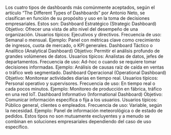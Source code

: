 Los cuatro tipos de dashboards más comúnmente aceptados, según el artículo “The Different Types of Dashboards” por Antonio Neto, se clasifican en función de su propósito y uso en la toma de decisiones empresariales. Estos son:
Dashboard Estratégico (Strategic Dashboard)
Objetivo: Ofrecer una vista de alto nivel del desempeño de una organización.
Usuarios típicos: Ejecutivos y directivos.
Frecuencia de uso: Semanal o mensual.
Ejemplo: Panel con métricas clave como crecimiento de ingresos, cuota de mercado, o KPI generales.
Dashboard Táctico o Analítico (Analytical Dashboard)
Objetivo: Permitir el análisis profundo de grandes volúmenes de datos.
Usuarios típicos: Analistas de datos, jefes de departamentos.
Frecuencia de uso: Ad-hoc o cuando se requiere tomar decisiones informadas.
Ejemplo: Análisis de causas raíz de caída en ventas o tráfico web segmentado.
Dashboard Operacional (Operational Dashboard)
Objetivo: Monitorear actividades diarias en tiempo real.
Usuarios típicos: Personal operativo y supervisores.
Frecuencia de uso: En tiempo real o cada pocos minutos.
Ejemplo: Monitoreo de producción en fábrica, tráfico en una red IoT.
Dashboard Informativo (Informational Dashboard)
Objetivo: Comunicar información específica o fija a los usuarios.
Usuarios típicos: Público general, clientes o empleados.
Frecuencia de uso: Variable, según la necesidad.
Ejemplo: Panel de información meteorológica o de estado de pedidos.
Estos tipos no son mutuamente excluyentes y a menudo se combinan en soluciones empresariales dependiendo del caso de uso específico.
